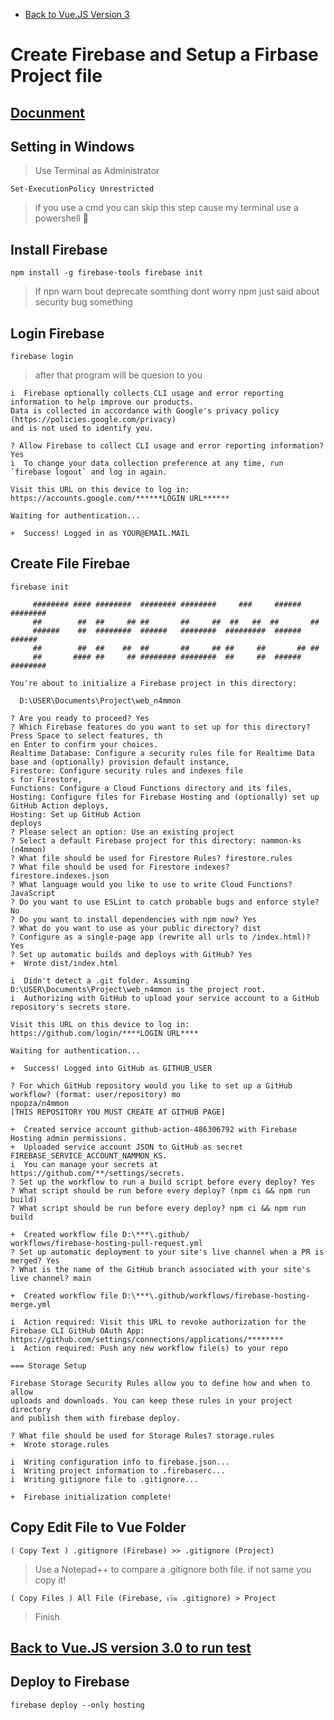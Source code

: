 - [Back to Vue.JS Version 3](https://github.com/monpopza/knowledge/blob/main/create%20Vue.js%203.md)
# Create Firebase and Setup a Firbase Project file
## [Docunment](https://github.com/monpopza/knowledge/blob/main/setup-vuejs-with-firebase.md)

## Setting in Windows
> Use Terminal as Administrator
```
Set-ExecutionPolicy Unrestricted 
```
> if you use a cmd you can skip this step cause my terminal use a powershell 🐚

## Install Firebase 
```
npm install -g firebase-tools firebase init
```
> If npn warn bout deprecate somthing dont worry npm just said about security bug something

## Login Firebase
```
firebase login
```
> after that program will be quesion to you
```
i  Firebase optionally collects CLI usage and error reporting information to help improve our products. 
Data is collected in accordance with Google's privacy policy (https://policies.google.com/privacy) 
and is not used to identify you.

? Allow Firebase to collect CLI usage and error reporting information? Yes
i  To change your data collection preference at any time, run `firebase logout` and log in again.

Visit this URL on this device to log in:
https://accounts.google.com/******LOGIN URL******

Waiting for authentication...

+  Success! Logged in as YOUR@EMAIL.MAIL
```

## Create File Firebae
```
firebase init

     ######## #### ########  ######## ########     ###     ######  ########
     ##        ##  ##     ## ##       ##     ##  ##   ##  ##       ##
     ######    ##  ########  ######   ########  #########  ######  ######
     ##        ##  ##    ##  ##       ##     ## ##     ##       ## ##
     ##       #### ##     ## ######## ########  ##     ##  ######  ########

You're about to initialize a Firebase project in this directory:

  D:\USER\Documents\Project\web_n4mmon

? Are you ready to proceed? Yes
? Which Firebase features do you want to set up for this directory? Press Space to select features, th
en Enter to confirm your choices. 
Realtime Database: Configure a security rules file for Realtime Data
base and (optionally) provision default instance, 
Firestore: Configure security rules and indexes file
s for Firestore, 
Functions: Configure a Cloud Functions directory and its files, 
Hosting: Configure files for Firebase Hosting and (optionally) set up GitHub Action deploys, 
Hosting: Set up GitHub Action
deploys
? Please select an option: Use an existing project
? Select a default Firebase project for this directory: nammon-ks (n4mmon)
? What file should be used for Firestore Rules? firestore.rules
? What file should be used for Firestore indexes? firestore.indexes.json
? What language would you like to use to write Cloud Functions? JavaScript
? Do you want to use ESLint to catch probable bugs and enforce style? No
? Do you want to install dependencies with npm now? Yes
? What do you want to use as your public directory? dist
? Configure as a single-page app (rewrite all urls to /index.html)? Yes
? Set up automatic builds and deploys with GitHub? Yes
+  Wrote dist/index.html

i  Didn't detect a .git folder. Assuming D:\USER\Documents\Project\web_n4mmon is the project root.
i  Authorizing with GitHub to upload your service account to a GitHub repository's secrets store.

Visit this URL on this device to log in:
https://github.com/login/****LOGIN URL****

Waiting for authentication...

+  Success! Logged into GitHub as GITHUB_USER

? For which GitHub repository would you like to set up a GitHub workflow? (format: user/repository) mo
npopza/n4mmon
[THIS REPOSITORY YOU MUST CREATE AT GITHUB PAGE]

+  Created service account github-action-486306792 with Firebase Hosting admin permissions.
+  Uploaded service account JSON to GitHub as secret FIREBASE_SERVICE_ACCOUNT_NAMMON_KS.
i  You can manage your secrets at https://github.com/**/settings/secrets.
? Set up the workflow to run a build script before every deploy? Yes
? What script should be run before every deploy? (npm ci && npm run build)
? What script should be run before every deploy? npm ci && npm run build

+  Created workflow file D:\***\.github/
workflows/firebase-hosting-pull-request.yml
? Set up automatic deployment to your site's live channel when a PR is merged? Yes
? What is the name of the GitHub branch associated with your site's live channel? main

+  Created workflow file D:\***\.github/workflows/firebase-hosting-merge.yml

i  Action required: Visit this URL to revoke authorization for the Firebase CLI GitHub OAuth App:
https://github.com/settings/connections/applications/********
i  Action required: Push any new workflow file(s) to your repo

=== Storage Setup

Firebase Storage Security Rules allow you to define how and when to allow
uploads and downloads. You can keep these rules in your project directory
and publish them with firebase deploy.

? What file should be used for Storage Rules? storage.rules
+  Wrote storage.rules

i  Writing configuration info to firebase.json...
i  Writing project information to .firebaserc...
i  Writing gitignore file to .gitignore...

+  Firebase initialization complete!
```
## Copy Edit File to Vue Folder
``` 
( Copy Text ) .gitignore (Firebase) >> .gitignore (Project) 
```
> Use a Notepad++ to compare a .gitignore both file. if not same you copy it!

``` 
( Copy Files ) All File (Firebase, เว้น .gitignore) > Project 
```
> Finish

## [Back to Vue.JS version 3.0 to run test](https://github.com/monpopza/knowledge/blob/main/create%20Vue.js%203.md#make-your-project-runable)

## Deploy to Firebase
``` 
firebase deploy --only hosting  
```
